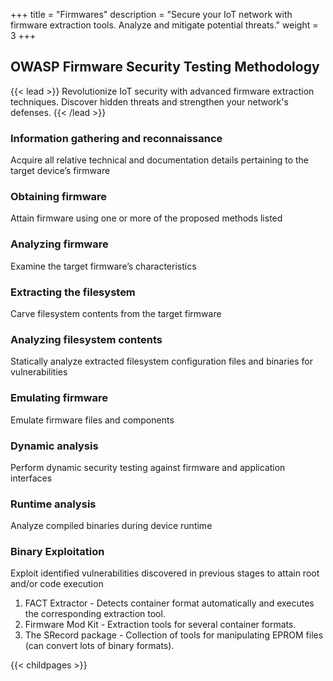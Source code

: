 +++
title = "Firmwares"
description = "Secure your IoT network with firmware extraction tools. Analyze and mitigate potential threats."
weight = 3
+++

## OWASP Firmware Security Testing Methodology

{{< lead >}}
Revolutionize IoT security with advanced firmware extraction techniques. Discover hidden threats and strengthen your network's defenses.
{{< /lead >}}


### Information gathering and reconnaissance	
Acquire all relative technical and documentation details pertaining to the target device’s firmware
### Obtaining firmware	
Attain firmware using one or more of the proposed methods listed
### Analyzing firmware	
Examine the target firmware’s characteristics
### Extracting the filesystem	
Carve filesystem contents from the target firmware
### Analyzing filesystem contents	
Statically analyze extracted filesystem configuration files and binaries for vulnerabilities
### Emulating firmware	
Emulate firmware files and components
### Dynamic analysis	
Perform dynamic security testing against firmware and application interfaces
### Runtime analysis	
Analyze compiled binaries during device runtime
### Binary Exploitation	
Exploit identified vulnerabilities discovered in previous stages to attain root and/or code execution





1. FACT Extractor - Detects container format automatically and executes the corresponding extraction tool.
2. Firmware Mod Kit - Extraction tools for several container formats.
3. The SRecord package - Collection of tools for manipulating EPROM files (can convert lots of binary formats).


{{< childpages >}}